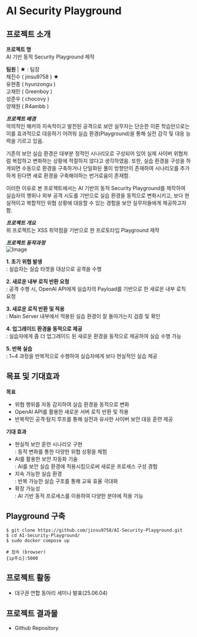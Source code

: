 
# AI Security Playground
## 프로젝트 소개 ##
**프로젝트 명**  
AI 기반 동적 Security Playground 제작

**팀원** | ★ : 팀장  
채진수 ( jinsu9758 ) ★  
유현종 ( hyunzongu )   
고재민 ( Greenboy )  
성준우 ( chocovy )  
양재원 ( R4ambb )  

***프로젝트 배경***  
악의적인 해커의 지속적이고 발전된 공격으로 보안 실무자는 단순한 이론 학습만으로는 이를 효과적으로 대응하기 어려워 실습 환경(Playground)을 통해 실전 감각 및 대응 능력을 기르고 있음.

기존의 보안 실습 환경은 대부분 정적인 시나리오로 구성되어 있어 실제 사이버 위협처럼 복잡하고 변화하는 상황에 적절하지 않다고 생각하였음. 또한, 실습 환경을 구성을 하게되면 수동으로 환경을 구축하거나 단일화된 풀이 방향만이 존재하여 시나리오를 추가하게 된다면 새로 환경을 구축해야하는 번거로움이 존재함.

이러한 이유로 본 프로젝트에서는 AI 기반의 동적 Security Playground를 제작하여 실습자의 행위나 외부 공격 시도를 기반으로 실습 환경을 동적으로 변화시키고, 보다 현실적이고 복합적인 위협 상황에 대응할 수 있는 경험을 보안 실무자들에게 제공하고자 함.

***프로젝트 개요***  
위 프로젝트는 XSS 취약점을 기반으로 한 프로토타입 Playground 제작  
  
***프로젝트 동작과정***  
![Image](https://github.com/user-attachments/assets/4c8b84f7-bcfa-4183-a633-2b12a251be0c) 

**1. 초기 위협 발생**  
: 실습자는 실습 타겟을 대상으로 공격을 수행  

**2. 새로운 내부 로직 반환 요청**  
: 공격 수행 시, OpenAI API에게 실습자의 Payload를 기반으로 한 새로운 내부 로직 요청  

**3. 새로운 로직 반환 및 적용**  
: Main Server 내부에서 적용된 실습 환경이 잘 돌아가는지 검증 및 확인  

**4. 업그레이드 환경을 동적으로 제공**  
: 실습자에게 좀 더 업그레이드 된 새로운 환경을 동적으로 제공하여 실습 수행 가능  

**5. 반복 실습**  
: 1~4 과정을 반복적으로 수행하여 실습자에게 보다 현실적인 실습 제공  
  
## 목표 및 기대효과 ##  
**목표**  
* 위협 행위를 자동 감지하여 실습 환경을 동적으로 변화  
* OpenAI API를 활용한 새로운 서버 로직 반환 및 적용  
* 반복적인 공격·탐지 루프를 통해 실전과 유사한 사이버 보안 대응 훈련 제공  

**기대 효과**  
* 현실적 보안 훈련 시나리오 구현  
: 동적 변화를 통한 다양한 위협 상황을 체험  
* AI를 활용한 보안 자동화 기술  
: AI를 보안 실습 환경에 적용시킴으로써 새로운 프로세스 구성 경험  
* 지속 가능한 실습 환경  
: 반복 가능한 실습 구조를 통해 교육 효율 극대화  
* 확장 가능성  
: AI 기반 동적 프로세스를 이용하여 다양한 분야에 적용 가능  

## Playground 구축 ##
```
$ git clone https://github.com/jinsu9758/AI-Security-Playground.git
$ cd AI-Security-Playground/
$ sudo docker compose up

# 접속 (browser)
{ip주소}:5000
```
  
## 프로젝트 활동 ##  
- 대구권 연합 동아리 세미나 발표(25.06.04)

## 프로젝트 결과물 ##
- Github Repository
